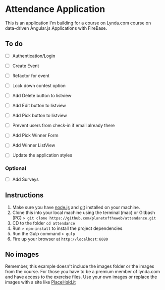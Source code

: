 # Attendance Application
This is an application I'm building for a course on Lynda.com course on data-driven Angular.js Applications with FireBase.

## To do
- [ ] Authentication/Login

- [ ] Create Event
- [ ] Refactor for event
- [ ] Lock down contest option

- [ ] Add Delete button to listview
- [ ] Add Edit button to listview
- [ ] Add Pick button to listview
- [ ] Prevent users from check-in if email already there

- [ ] Add Pick Winner Form
- [ ] Add Winner ListView
- [ ] Update the application styles

### Optional
- [ ] Add Surveys


## Instructions

1. Make sure you have [node.js](http://nodejs.org/) and [git](http://git-scm.com/) installed on your machine.
2. Clone this into your local machine using the terminal (mac) or Gitbash (PC) `> git clone https://github.com/planetoftheweb/attendance.git`
3. CD to the folder `cd attendance`
4. Run `> npm-install` to install the project dependencies
5. Run the Gulp command `> gulp`
6. Fire up your browser at `http://localhost:8080`


## No images
Remember, this example doesn't include the images folder or the images from the course. For those you have to be a premium member of lynda.com and have access to the exercise files. Use your own images or replace the images with a site like [PlaceHold.it](http://placehold.it/)
